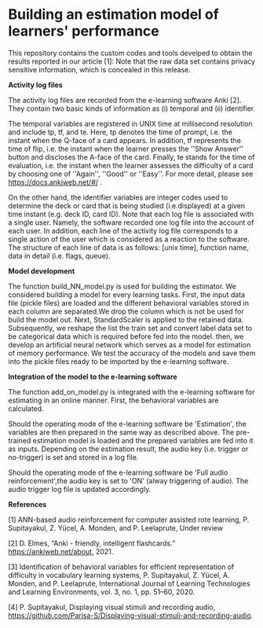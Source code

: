 # Building an estimation model of learners' performance 

This repository contains the custom codes and tools develped to obtain the results reported in our article [1]:
Note that the raw data set contains privacy sensitive information, which is concealed in this release.

**Activity log files**

The activity log files are recorded from the e-learning software Anki [2]. They contain two basic kinds of information as (i) temporal and (ii) identifier.

The temporal variables are registered in  UNIX time at millisecond resolution and include tp, tf, and te. Here, tp denotes the time of prompt, i.e. the instant when the Q-face of a card appears. In addition,  tf represents the time of flip, i.e. the instant when the learner presses the ''Show Answer'' button and discloses the A-face of the card. Finally,  te stands for the time of evaluation, i.e. the instant when the learner assesses the difficulty of a card by choosing one of  ''Again'', ''Good'' or ''Easy''. For more detail, please see https://docs.ankiweb.net/#/ .

On the other hand, the identifier variables are integer codes used to determine the deck or card that is being studied (i.e.displayed) at a given time instant (e.g. deck ID, card ID). Note that each log file is associated with a single user. Namely, the software recorded one log file into the account of each user. In addition, each line of the activity log file  corresponds to a single action of the user which is considered as a reaction to the software. The structure of each line of data is as follows:  [unix time], function name, data in detail (i.e. flags, queue).

**Model development**

The function build_NN_model.py is used for building the estimator. We considered building a  model for every learning tasks. First, the input data file (pickle files) are loaded and the different behavioral variables stored in each column are separated.We drop the column which is not be used for build the model out. Next, StandardScaler is applied to the retained data. Subsequently, we reshape the list the train set and convert label data set to be categorical data which is required before fed into the model. then, we develop an artificial neural network which serves as a model for estimation of memory performance. We test the accuracy of the models and save them into the pickle files ready to be imported by the e-learning software.

**Integration of the model to the e-learning software**

The function add_on_model.py is integrated with the e-learning software for estimating in an online manner. First, the behavioral variables are calculated.

Should the operating mode of the e-learning software be 'Estimation', the variables are then prepared in the same way as described above. The pre-trained estimation model is loaded and the prepared variables are fed into it as inputs. Depending on the estimation result, the audio key (i.e. trigger or no-trigger) is set and stored in a log file.

Should the operating mode of the e-learning software be 'Full audio reinforcement',the audio key is set to 'ON' (alway triggering of audio). The audio trigger log file is updated accordingly.

**References**

[1] ANN-based audio reinforcement for computer assisted rote learning,
P. Supitayakul, Z. Yücel, A. Monden, and P. Leelaprute,
Under review

[2] D. Elmes, “Anki - friendly, intelligent flashcards.” https://ankiweb.net/about, 2021.

[3] Identification of behavioral variables for efficient representation of difficulty in vocabulary learning systems,
P. Supitayakul, Z. Yücel, A. Monden, and P. Leelaprute,
International Journal of Learning Technologies and Learning Environments, vol. 3, no. 1, pp. 51–60, 2020.

[4] P. Supitayakul, Displaying visual stimuli and recording audio, https://github.com/Parisa-S/Displaying-visual-stimuli-and-recording-audio.

